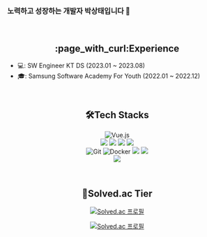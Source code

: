 ### 노력하고 성장하는 개발자 박상태입니다 👋

<!--
**sangtae365/sangtae365** is a ✨ _special_ ✨ repository because its `README.md` (this file) appears on your GitHub profile.

Here are some ideas to get you started:

- 🔭 I’m currently working on ...
- 🌱 I’m currently learning ...
- 👯 I’m looking to collaborate on ...
- 🤔 I’m looking for help with ...
- 💬 Ask me about ...
- 📫 How to reach me: ...
- 😄 Pronouns: ...
- ⚡ Fun fact: ...
-->


<br>

<h2 align="center">:page_with_curl:Experience</h3>

<div>
  
  <ul>
    <li>💻: SW Engineer KT DS (2023.01 ~ 2023.08) </li>
    <li>🎓: Samsung Software Academy For Youth (2022.01 ~ 2022.12)</li>
  </ul>
  
</div>

<br>

<h2 align="center">🛠Tech Stacks</h3>

<div align="center" style="text-align: center">
  
  ![Vue.js](https://img.shields.io/badge/-Vue.js-4fc08d?logo=Vue.js&logoColor=black&style=flat-square)
  <br>
  <img src="https://img.shields.io/badge/Java-007396?style=flat-square&logo=Java&logoColor=white"/> <img src="https://img.shields.io/badge/Spring-6DB33F?style=flat-square&logo=Spring&logoColor=white"/> <img src="https://img.shields.io/badge/SpringBoot-6DB33F?style=flat-square&logo=spring&logoColor=white"/> <img src="https://img.shields.io/badge/MySQL-4479A1?style=flat-square&logo=MySQL&logoColor=white"/> 
  <br>
  ![Git](https://img.shields.io/badge/-Git-f05032?logo=Git&logoColor=white&style=flat-square) ![Docker](https://img.shields.io/badge/-Docker-2496ed?logo=Docker&logoColor=white&style=flat-square) <img src="https://img.shields.io/badge/Jira-0052CC?style=flat-square&logo=Jira-Software&logoColor=white"/> <img src="https://img.shields.io/badge/Nginx-009639?style=flat-square&logo=Nginx&logoColor=white"/>
  <br>
  <img src="https://img.shields.io/badge/Amazon AWS-232F3E?style=flat-square&logo=Amazon-AWS&logoColor=white"/>
  
</div>


<br>


<h2 align="center">🏅Solved.ac Tier</h3>

<div align="center" style="text-align:center">
  
  [![Solved.ac 프로필](http://mazassumnida.wtf/api/mini/generate_badge?boj=sangtae365)](https://solved.ac/sangtae365)
  
</div>

<div align="center" style="text-align:center">
  
  [![Solved.ac 프로필](http://mazassumnida.wtf/api/v2/generate_badge?boj=sangtae365)](https://solved.ac/sangtae365)

</div>


